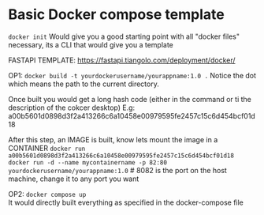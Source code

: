 # Basic Docker compose template
`docker init`
Would give you a good starting point with all "docker files" necessary, its a CLI that would give you a template

FASTAPI TEMPLATE:
https://fastapi.tiangolo.com/deployment/docker/

OP1:
`docker build -t yourdockerusername/yourappname:1.0 .`
Notice the dot which means the path to the current directory.

Once built you would get a long hash code (either in the command or ti the description of the cokcer desktop) E.g: a00b5601d0898d3f2a413266c6a10458e00979595fe2457c15c6d454bcf01d18

After this step, an IMAGE is built, know lets mount the image in a CONTAINER
`docker run a00b5601d0898d3f2a413266c6a10458e00979595fe2457c15c6d454bcf01d18`
`docker run -d --name mycontainername -p 82:80 yourdockerusername/yourappname:1.0` # 8082 is the port on the host machine, change it to any port you want

OP2:
`docker compose up`<br>
It would directly built everything as specified in the docker-compose file